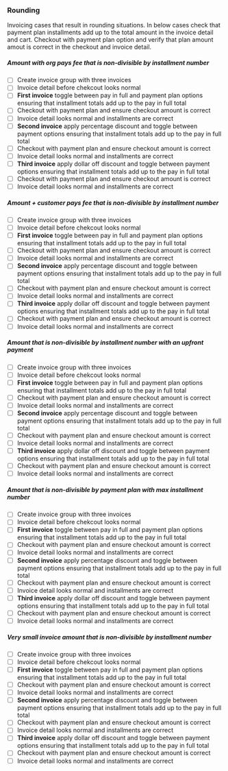 ### Rounding
Invoicing cases that result in rounding situations. In below cases check that payment plan installments add up to the total amount in the invoice detail and cart. Checkout with payment plan option and verify that plan amount amout is correct in the checkout and invoice detail.

##### Amount with org pays fee that is non-divisible by installment number
- [ ] Create invoice group with three invoices
- [ ] Invoice detail before chekcout looks normal
- [ ] **First invoice** toggle between pay in full and payment plan options ensuring that installment totals add up to the pay in full total
- [ ] Checkout with payment plan and ensure checkout amount is correct
- [ ] Invoice detail looks normal and installments are correct
- [ ] **Second invoice** apply percentage discount and toggle between payment options ensuring that installment totals add up to the pay in full total
- [ ] Checkout with payment plan and ensure checkout amount is correct
- [ ] Invoice detail looks normal and installments are correct
- [ ] **Third invoice** apply dollar off discount and toggle between payment options ensuring that installment totals add up to the pay in full total
- [ ] Checkout with payment plan and ensure checkout amount is correct
- [ ] Invoice detail looks normal and installments are correct

##### Amount + customer pays fee that is non-divisible by installment number
- [ ] Create invoice group with three invoices
- [ ] Invoice detail before chekcout looks normal
- [ ] **First invoice** toggle between pay in full and payment plan options ensuring that installment totals add up to the pay in full total
- [ ] Checkout with payment plan and ensure checkout amount is correct
- [ ] Invoice detail looks normal and installments are correct
- [ ] **Second invoice** apply percentage discount and toggle between payment options ensuring that installment totals add up to the pay in full total
- [ ] Checkout with payment plan and ensure checkout amount is correct
- [ ] Invoice detail looks normal and installments are correct
- [ ] **Third invoice** apply dollar off discount and toggle between payment options ensuring that installment totals add up to the pay in full total
- [ ] Checkout with payment plan and ensure checkout amount is correct
- [ ] Invoice detail looks normal and installments are correct

##### Amount that is non-divisible by installment number with an upfront payment
- [ ] Create invoice group with three invoices
- [ ] Invoice detail before chekcout looks normal
- [ ] **First invoice** toggle between pay in full and payment plan options ensuring that installment totals add up to the pay in full total
- [ ] Checkout with payment plan and ensure checkout amount is correct
- [ ] Invoice detail looks normal and installments are correct
- [ ] **Second invoice** apply percentage discount and toggle between payment options ensuring that installment totals add up to the pay in full total
- [ ] Checkout with payment plan and ensure checkout amount is correct
- [ ] Invoice detail looks normal and installments are correct
- [ ] **Third invoice** apply dollar off discount and toggle between payment options ensuring that installment totals add up to the pay in full total
- [ ] Checkout with payment plan and ensure checkout amount is correct
- [ ] Invoice detail looks normal and installments are correct

##### Amount that is non-divisible by payment plan with max installment number
- [ ] Create invoice group with three invoices
- [ ] Invoice detail before chekcout looks normal
- [ ] **First invoice** toggle between pay in full and payment plan options ensuring that installment totals add up to the pay in full total
- [ ] Checkout with payment plan and ensure checkout amount is correct
- [ ] Invoice detail looks normal and installments are correct
- [ ] **Second invoice** apply percentage discount and toggle between payment options ensuring that installment totals add up to the pay in full total
- [ ] Checkout with payment plan and ensure checkout amount is correct
- [ ] Invoice detail looks normal and installments are correct
- [ ] **Third invoice** apply dollar off discount and toggle between payment options ensuring that installment totals add up to the pay in full total
- [ ] Checkout with payment plan and ensure checkout amount is correct
- [ ] Invoice detail looks normal and installments are correct

##### Very small invoice amount that is non-divisible by installment number
- [ ] Create invoice group with three invoices
- [ ] Invoice detail before chekcout looks normal
- [ ] **First invoice** toggle between pay in full and payment plan options ensuring that installment totals add up to the pay in full total
- [ ] Checkout with payment plan and ensure checkout amount is correct
- [ ] Invoice detail looks normal and installments are correct
- [ ] **Second invoice** apply percentage discount and toggle between payment options ensuring that installment totals add up to the pay in full total
- [ ] Checkout with payment plan and ensure checkout amount is correct
- [ ] Invoice detail looks normal and installments are correct
- [ ] **Third invoice** apply dollar off discount and toggle between payment options ensuring that installment totals add up to the pay in full total
- [ ] Checkout with payment plan and ensure checkout amount is correct
- [ ] Invoice detail looks normal and installments are correct
